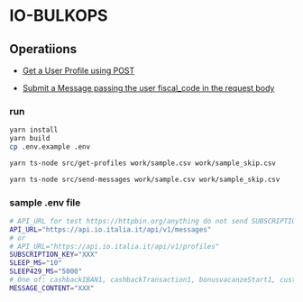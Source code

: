# IO-BULKOPS

## Operatiions

- [Get a User Profile using POST](https://developer.io.italia.it/openapi.html#operation/getProfileByPOST)

- [Submit a Message passing the user fiscal_code in the request body](https://developer.io.italia.it/openapi.html#operation/submitMessageforUserWithFiscalCodeInBody)

### run

```bash
yarn install
yarn build
cp .env.example .env

yarn ts-node src/get-profiles work/sample.csv work/sample_skip.csv

yarn ts-node src/send-messages work/sample.csv work/sample_skip.csv
```

### sample .env file

```bash
# API_URL for test https://httpbin.org/anything do not send SUBSCRIPTION_KEY to this url!
API_URL="https://api.io.italia.it/api/v1/messages"
# or
# API_URL="https://api.io.italia.it/api/v1/profiles"
SUBSCRIPTION_KEY="XXX"
SLEEP_MS="10"
SLEEP429_MS="5000"
# One of: cashbackIBAN1, cashbackTransaction1, bonusvacanzeStart1, customMessageUser1, cgnStart1
MESSAGE_CONTENT="XXX"
```
